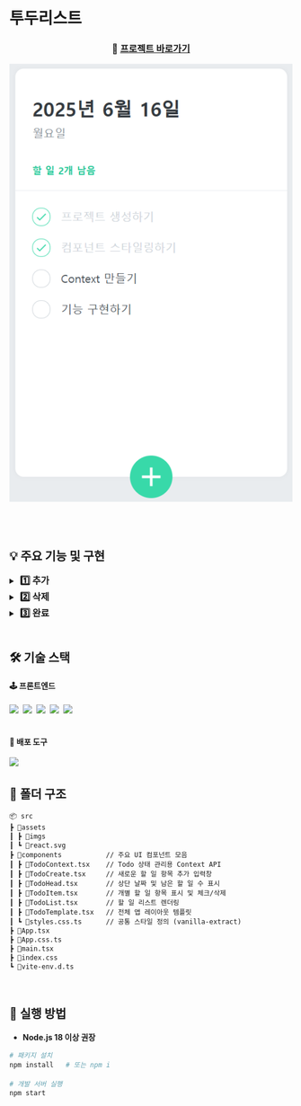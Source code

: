 # 투두리스트

<h3 align="center">
  📍 <a href="https://tubular-sherbet-6ac6c7.netlify.app/" target="_blank">프로젝트 바로가기</a>
</h3>

<div align="center">
  <img src="/src/assets/imgs/img_todolist.png" alt="todolist preview" />
</div>

<br/><br/>

## 💡 주요 기능 및 구현
<details>
  <summary><h3 style="display:inline; margin-left:4px">1️⃣ 추가</h3></summary>

  - **아이템 추가:** 텍스트 입력 후 'Enter'를 누르면 아이템을 하나씩 추가할 수 있습니다.
  
    <img src="/src/assets/imgs/video_todolist_add.gif" alt="video"/>
</details>

<details>
  <summary><h3 style="display:inline; margin-left:4px">2️⃣ 삭제</h3></summary>

  - **아이템 삭제:** 리스트 오른쪽에 있는 휴지통을 클릭하여 아이템을 하나씩 삭제할 수 있습니다.
  
    <img src="/src/assets/imgs/video_todolist_remove.gif" alt="video"/>
</details>

<details>
  <summary><h3 style="display:inline; margin-left:4px">3️⃣ 완료</h3></summary>

  - **완료된 아이템 체크:** 리스트 왼쪽에 있는 체크박스를 클릭하면 스타일과 남은 할 일의 개수가 변경됩니다.
  
    <img src="/src/assets/imgs/video_todolist_complete.gif" alt="video"/>
</details>
<br/>

## 🛠 기술 스택
#### 🕹 프론트엔드
<div>
  <img src="https://img.shields.io/badge/React-%2320232a.svg?style=flat-square&logo=react&logoColor=%2361DAFB" />&nbsp;
  <img src="https://img.shields.io/badge/Typescript-%23007ACC.svg?style=flat-square&logo=typescript&logoColor=white" />&nbsp;
  <img src="https://img.shields.io/badge/Context--Api-000000?style=flat-square&logo=react" />&nbsp;
  <img src="https://img.shields.io/badge/vanilla--extract-%2324C8DB.svg?style=flat-square&logoColor=white" />&nbsp;
  <img src="https://img.shields.io/badge/Vite-%23646CFF.svg?style=flat-square&logo=vite&logoColor=white" />&nbsp;
</div>
<br/>

#### 🚀 배포 도구
<img src="https://img.shields.io/badge/Netlify-%23000000.svg?style=flat-square&logo=netlify&logoColor=#00C7B7">
<br/>

## 🧩 폴더 구조
```
📦 src
┣ 📂assets
┃ ┣ 📂imgs
┃ ┗ 📜react.svg
┣ 📂components           // 주요 UI 컴포넌트 모음
┃ ┣ 📜TodoContext.tsx    // Todo 상태 관리용 Context API
┃ ┣ 📜TodoCreate.tsx     // 새로운 할 일 항목 추가 입력창
┃ ┣ 📜TodoHead.tsx       // 상단 날짜 및 남은 할 일 수 표시
┃ ┣ 📜TodoItem.tsx       // 개별 할 일 항목 표시 및 체크/삭제
┃ ┣ 📜TodoList.tsx       // 할 일 리스트 렌더링
┃ ┣ 📜TodoTemplate.tsx   // 전체 앱 레이아웃 템플릿
┃ ┗ 📜styles.css.ts      // 공통 스타일 정의 (vanilla-extract)
┣ 📜App.tsx
┣ 📜App.css.ts
┣ 📜main.tsx
┣ 📜index.css
┗ 📜vite-env.d.ts
```
<br/>

## 🎯 실행 방법

- **Node.js 18 이상 권장**

```bash
# 패키지 설치
npm install   # 또는 npm i

# 개발 서버 실행
npm start
```
